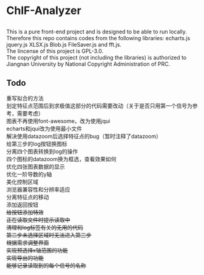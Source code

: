 # ChlF-Analyzer

##
This is a pure front-end project and is designed to be able to run locally. Therefore this repo contains codes from the following libraries: echarts.js jquery.js  XLSX.js Blob.js FileSaver.js and fft.js.<br>
The lincense of this project is GPL-3.0.<br>
The copyright of this project (not including the libraries) is authorized to Jiangnan University by National Copyright Administration of PRC.<br>

## Todo
重写拟合的方法<br>
划定特征点范围后到求极值这部分的代码需要改动（关于是否只用第一个信号为参考，需要考虑）<br>
图表不再使用font-awesome，改为使用jqui<br>
echarts和jqui改为使用最小文件<br>
解决使用datazoom后选择特征点的bug（暂时注释了datazoom）<br>
给第三步的log按钮换图标<br>
分离四个图表转换到log的操作<br>
四个图标的datazoom换为框选，查看效果如何<br>
优化四张图表数据的显示<br>
优化一阶导数的y轴<br>
美化控制区域<br>
浏览器兼容性和分辨率适应<br>
分离特征点的移动<br>
添加返回按钮<br>
~~给按钮添加特效~~<br>
~~正在读取文件时提示读取中~~<br>
~~清理和log标签有关的无用的代码~~<br>
~~第二步未选择区域时无法进入第三步~~<br>
~~根据需求调整界面~~<br>
~~实现预选择x轴范围的功能<br>~~
~~实现导出的功能<br>~~
~~能够记录读取到的每个信号的名称<br>~~

